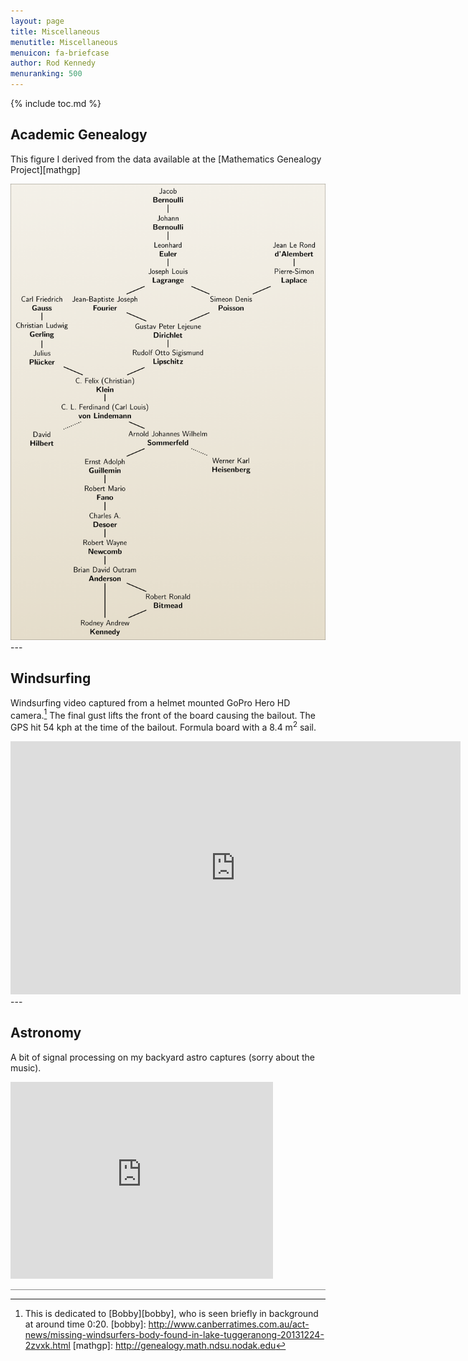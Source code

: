 ```yaml
---
layout: page
title: Miscellaneous
menutitle: Miscellaneous
menuicon: fa-briefcase
author: Rod Kennedy
menuranking: 500
---
```


{% include toc.md %}

## Academic Genealogy

This figure I derived from the data available at the [Mathematics Genealogy Project][mathgp]

<div class="wide-block" markdown="block">
<img src="images/rak-genealogy.png" style="min-width:500px; max-width:100%">
</div>
---

## Windsurfing

Windsurfing video captured from a helmet mounted GoPro Hero HD camera.[^1] The final gust lifts the front of the board causing the bailout. The GPS hit 54 kph at the time of the bailout. Formula board with a 8.4 m<sup>2</sup> sail.

<div class="wide-block" markdown="block">
<iframe width="720" height="405"
	src="https://www.youtube.com/embed/Zz5dUB4Ahbo?vq=hd720"
	frameborder="0" allowfullscreen>
</iframe>
</div>
---

## Astronomy

A bit of signal processing on my backyard astro captures (sorry about the music).

<div class="wide-block" markdown="block">
<iframe width="420" height="315"
	src="https://www.youtube.com/embed/oJhM9Wg8y-k"
	frameborder="0" allowfullscreen>
</iframe>
</div>

<hr style="opacity: 0.5">

[^1]: This is dedicated to [Bobby][bobby], who is seen briefly in background at around time 0:20.
[bobby]: http://www.canberratimes.com.au/act-news/missing-windsurfers-body-found-in-lake-tuggeranong-20131224-2zvxk.html
[mathgp]: http://genealogy.math.ndsu.nodak.edu
